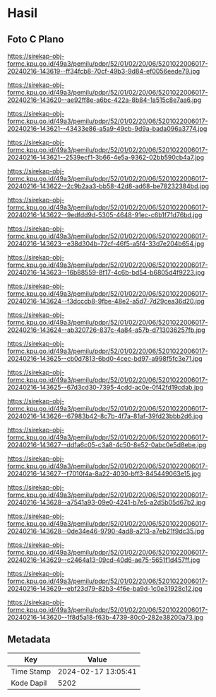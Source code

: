 # Hasil

## Foto C Plano

https://sirekap-obj-formc.kpu.go.id/49a3/pemilu/pdpr/52/01/02/20/06/5201022006017-20240216-143619--ff34fcb8-70cf-49b3-9d84-ef0056eede79.jpg

https://sirekap-obj-formc.kpu.go.id/49a3/pemilu/pdpr/52/01/02/20/06/5201022006017-20240216-143620--ae92ff8e-a6bc-422a-8b84-1a515c8e7aa6.jpg

https://sirekap-obj-formc.kpu.go.id/49a3/pemilu/pdpr/52/01/02/20/06/5201022006017-20240216-143621--43433e86-a5a9-49cb-9d9a-bada096a3774.jpg

https://sirekap-obj-formc.kpu.go.id/49a3/pemilu/pdpr/52/01/02/20/06/5201022006017-20240216-143621--2539ecf1-3b66-4e5a-9362-02bb590cb4a7.jpg

https://sirekap-obj-formc.kpu.go.id/49a3/pemilu/pdpr/52/01/02/20/06/5201022006017-20240216-143622--2c9b2aa3-bb58-42d8-ad68-be78232384bd.jpg

https://sirekap-obj-formc.kpu.go.id/49a3/pemilu/pdpr/52/01/02/20/06/5201022006017-20240216-143622--9edfdd9d-5305-4648-91ec-c6b1f71d76bd.jpg

https://sirekap-obj-formc.kpu.go.id/49a3/pemilu/pdpr/52/01/02/20/06/5201022006017-20240216-143623--e38d304b-72cf-46f5-a5f4-33d7e204b654.jpg

https://sirekap-obj-formc.kpu.go.id/49a3/pemilu/pdpr/52/01/02/20/06/5201022006017-20240216-143623--16b88559-8f17-4c6b-bd54-b6805d4f9223.jpg

https://sirekap-obj-formc.kpu.go.id/49a3/pemilu/pdpr/52/01/02/20/06/5201022006017-20240216-143624--f3dcccb8-9fbe-48e2-a5d7-7d29cea36d20.jpg

https://sirekap-obj-formc.kpu.go.id/49a3/pemilu/pdpr/52/01/02/20/06/5201022006017-20240216-143624--ab320726-837c-4a84-a57b-d713036257fb.jpg

https://sirekap-obj-formc.kpu.go.id/49a3/pemilu/pdpr/52/01/02/20/06/5201022006017-20240216-143625--cb0d7813-6bd0-4cec-bd97-a998f5fc3e71.jpg

https://sirekap-obj-formc.kpu.go.id/49a3/pemilu/pdpr/52/01/02/20/06/5201022006017-20240216-143625--67d3cd30-7395-4cdd-ac0e-0f42fd19cdab.jpg

https://sirekap-obj-formc.kpu.go.id/49a3/pemilu/pdpr/52/01/02/20/06/5201022006017-20240216-143626--67983b42-8c7b-4f7a-81af-39fd23bbb2d6.jpg

https://sirekap-obj-formc.kpu.go.id/49a3/pemilu/pdpr/52/01/02/20/06/5201022006017-20240216-143627--dd1a6c05-c3a8-4c50-8e52-0abc0e5d8ebe.jpg

https://sirekap-obj-formc.kpu.go.id/49a3/pemilu/pdpr/52/01/02/20/06/5201022006017-20240216-143627--f7010f4a-8a22-4030-bff3-845449063e15.jpg

https://sirekap-obj-formc.kpu.go.id/49a3/pemilu/pdpr/52/01/02/20/06/5201022006017-20240216-143628--a7541a93-09e0-4241-b7e5-a2d5b05d67b2.jpg

https://sirekap-obj-formc.kpu.go.id/49a3/pemilu/pdpr/52/01/02/20/06/5201022006017-20240216-143628--0de34e46-9790-4ad8-a213-a7eb21f9dc35.jpg

https://sirekap-obj-formc.kpu.go.id/49a3/pemilu/pdpr/52/01/02/20/06/5201022006017-20240216-143629--c2464a13-09cd-40d6-ae75-5651f1d457ff.jpg

https://sirekap-obj-formc.kpu.go.id/49a3/pemilu/pdpr/52/01/02/20/06/5201022006017-20240216-143629--ebf23d79-82b3-4f6e-ba9d-1c0e31928c12.jpg

https://sirekap-obj-formc.kpu.go.id/49a3/pemilu/pdpr/52/01/02/20/06/5201022006017-20240216-143620--1f8d5a18-f63b-4739-80c0-282e38200a73.jpg


## Metadata

| Key        | Value               |
| ---------- | ------------------- |
| Time Stamp | 2024-02-17 13:05:41 |
| Kode Dapil | 5202                |



